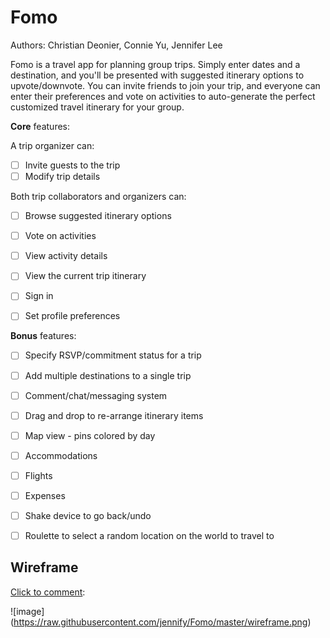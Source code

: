 # Fomo

Authors: Christian Deonier, Connie Yu, Jennifer Lee

Fomo is a travel app for planning group trips. Simply enter dates and a destination, and you'll be presented with suggested itinerary options to upvote/downvote. You can invite friends to join your trip, and everyone can enter their preferences and vote on activities to auto-generate the perfect customized travel itinerary for your group.


**Core** features:

A trip organizer can:
- [ ] Invite guests to the trip
- [ ] Modify trip details

Both trip collaborators and organizers can:
- [ ] Browse suggested itinerary options
- [ ] Vote on activities
- [ ] View activity details
- [ ] View the current trip itinerary
- [ ] Sign in
- [ ] Set profile preferences


**Bonus** features:

- [ ] Specify RSVP/commitment status for a trip
- [ ] Add multiple destinations to a single trip 
- [ ] Comment/chat/messaging system
- [ ] Drag and drop to re-arrange itinerary items
- [ ] Map view - pins colored by day
- [ ] Accommodations
- [ ] Flights
- [ ] Expenses
- [ ] Shake device to go back/undo
- [ ] Roulette to select a random location on the world to travel to


## Wireframe
[Click to comment](https://redpen.io/no4347182a45a983de): 

![image]
(https://raw.githubusercontent.com/jennify/Fomo/master/wireframe.png)